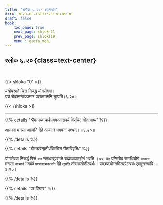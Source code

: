 ```yaml
---
title: "श्लोक ६.२०- ध्यानयोग"
date: 2023-03-15T21:25:36+05:30
draft: false
book:
    toc_page: true
    next_page: shloka21
    prev_page: shloka19
    menu : geeta_menu
---
```




## श्लोक ६.२० {class=text-center}

<br/>

{{< shloka  "0"  >}}

यत्रोपरमते चित्तं निरुद्धं योगसेवया।  
यत्र चैवात्मनाऽऽत्मानं पश्यन्नात्मनि तुष्यति॥६.२०॥

{{< /shloka >}}

---


{{% details "श्रीमन्मध्वाचार्यभगवत्पादाचर्य विरचित  गीताभाष्य" %}}

आत्मना मनसा आत्मनि देहे आत्मानं भगवन्तं पश्यन्। ॥६.२०॥

{{% /details %}}



{{% details "श्रीराघवेन्द्रतीर्थविरचित गीताविवृतिः" %}}

योगसेवया निरुद्धं चित्तं `यत्र` समाधावुपरमते बाह्यव्यापारहीनं भवति ।
`यत्र चैव` यस्मिन्नेव समाधियोगे `आत्मना` मनसा `आत्मानं` भगवंतं
`पश्यन्नात्मनात्मनि` देहे `तुष्यति` तोषमाप्नोतीत्यर्थः ।
पच्छब्दयोस्तमित्यग्रेऽन्वयः एवमुत्तरत्रापि ॥६.२०॥

{{% /details %}}



{{% details "पद विचार" %}}


{{% /details %}}
